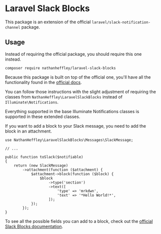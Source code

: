 # Laravel Slack Blocks

This package is an extension of the official `laravel/slack-notification-channel` package.

## Usage

Instead of requiring the official package, you should require this one instead.

```
composer require nathanheffley/laravel-slack-blocks
```

Because this package is built on top of the official one, you'll have all the functionality found in the [official docs](https://laravel.com/docs/5.8/notifications#slack-notifications).

You can follow those instructions with the slight adjustment of requiring the classes from `NathanHeffley\LaravelSlackBlocks` instead of `Illuminate\Notifications`.

Everything supported in the base Illuminate Notifications classes is supported in these extended classes.

If you want to add a block to your Slack message, you need to add the block in an attachment.

```
use NathanHeffley\LaravelSlackBlocks\Messages\SlackMessage;

// ...

public function toSlack($notifiable)
{
    return (new SlackMessage)
        ->attachment(function ($attachment) {
            $attachment->block(function ($block) {
                $block
                    ->type('section')
                    ->text([
                        'type' => 'mrkdwn',
                        'text' => '*Hello World!*',
                    ]);
            });
        });
}
```

To see all the possible fields you can add to a block, check out the [official Slack Blocks documentation](https://api.slack.com/reference/messaging/blocks).
